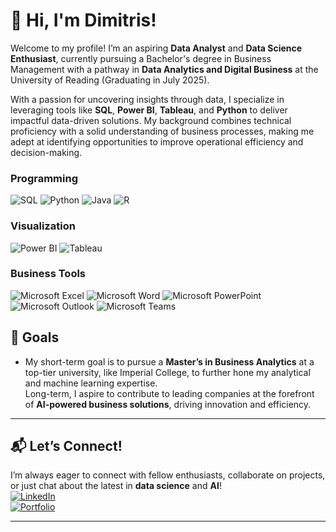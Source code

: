 # 👋 Hi, I'm Dimitris!  
Welcome to my profile! I’m an aspiring **Data Analyst** and **Data Science Enthusiast**, currently pursuing a Bachelor's degree in Business Management with a pathway in **Data Analytics and Digital Business** at the University of Reading (Graduating in July 2025).  

With a passion for uncovering insights through data, I specialize in leveraging tools like **SQL**, **Power BI**, **Tableau**, and **Python** to deliver impactful data-driven solutions. My background combines technical proficiency with a solid understanding of business processes, making me adept at identifying opportunities to improve operational efficiency and decision-making.

### **Programming**  
![SQL](https://img.shields.io/badge/SQL-4479A1?style=flat&logo=Microsoft%20SQL%20Server&logoColor=white) ![Python](https://img.shields.io/badge/Python-3776AB?style=flat&logo=python&logoColor=white) ![Java](https://img.shields.io/badge/Java-007396?style=flat&logo=java&logoColor=white) ![R](https://img.shields.io/badge/R-276DC3?style=flat&logo=R&logoColor=white)  

### **Visualization**  
![Power BI](https://img.shields.io/badge/PowerBI-F2C811?style=flat&logo=powerbi&logoColor=black) ![Tableau](https://img.shields.io/badge/Tableau-E97627?style=flat&logo=Tableau&logoColor=white)  

### **Business Tools**  
![Microsoft Excel](https://img.shields.io/badge/Microsoft%20Excel-217346?style=flat&logo=microsoft-excel&logoColor=white) ![Microsoft Word](https://img.shields.io/badge/Microsoft%20Word-2B579A?style=flat&logo=microsoft-word&logoColor=white) ![Microsoft PowerPoint](https://img.shields.io/badge/Microsoft%20PowerPoint-B7472A?style=flat&logo=microsoft-powerpoint&logoColor=white) ![Microsoft Outlook](https://img.shields.io/badge/Microsoft%20Outlook-0078D4?style=flat&logo=microsoft-outlook&logoColor=white) ![Microsoft Teams](https://img.shields.io/badge/Microsoft%20Teams-6264A7?style=flat&logo=microsoft-teams&logoColor=white) 
## 🎯 Goals  
- My short-term goal is to pursue a **Master’s in Business Analytics** at a top-tier university, like Imperial College, to further hone my analytical and machine learning expertise.  
Long-term, I aspire to contribute to leading companies at the forefront of **AI-powered business solutions**, driving innovation and efficiency.
---
## 📬 Let’s Connect!  
I’m always eager to connect with fellow enthusiasts, collaborate on projects, or just chat about the latest in **data science** and **AI**!  
[![LinkedIn](https://img.shields.io/badge/LinkedIn-Connect-blue)](https://www.linkedin.com/in/dimitriosath/ "Click to visit my LinkedIn profile")  
[![Portfolio](https://img.shields.io/badge/Portfolio-Visit%20Now-ff69b4?style=flat&logo=About.me&logoColor=white)](https://daththeanalyst.github.io/Portfolio-Dath/ "Click to visit my personal portfolio")  

---


